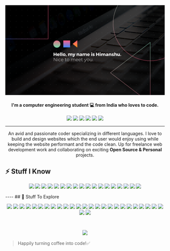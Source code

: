 <img src="./home.png">

<h4 align="center">I'm a computer engineering student 💻 from India who loves to code.</h4>

<p align="center">
  <a href="mailto:himanshukhaitan10@gmail.com" target="_blank"><img height="25" src = "https://img.shields.io/badge/gmail-c14438?&style=for-the-badge&logo=gmail&logoColor=white"></a>
  <a href="https://www.linkedin.com/in/himanshu-khaitan-431666204/" target="_blank"><img height="25" src = "https://img.shields.io/badge/-LinkedIn-0e76a8?style=for-the-badge&logo=Linkedin&logoColor=white"></a>
  <a href="" target="_blank"><img height="25" src = "https://img.shields.io/badge/Website-3b5998?style=for-the-badge&logo=google-chrome&logoColor=white"></a>
  <a href="https://twitter.com/HimanshuKhaita4" target="_blank"><img height="25" src = "https://img.shields.io/badge/-Twitter-00acee?style=for-the-badge&logo=Twitter&logoColor=white"></a>
  <a href="https://dev.to/hima_khaitan" target="_blank"><img height="27" src = "https://img.shields.io/badge/DEV.TO-%230A0A0A.svg?&style=for-the-badge&logo=dev-dot-to&logoColor=white"></a>
  <a href="https://www.instagram.com/hima_khaitan/" target="_blank"><img height="25" src = "https://img.shields.io/badge/-Instagram-0088cc?style=for-the-badge&logo=Instagram&logoColor=white"></a>
</p>

----

<p align="center">An avid and passionate coder specializing in different languages. I love to build and design websites which the end user would enjoy using while keeping the website performant and the code clean. Up for freelance web development work and collaborating on exciting <b>Open Source & Personal</b> projects.</p>

## ⚡ Stuff I Know
<p align="center">
<img src="https://img.shields.io/badge/-HTML5-E34F26?style=flat-square&logo=html5&logoColor=white" height="25">
<img src="https://img.shields.io/badge/-CSS3-1572B6?style=flat-square&logo=css3" height="25"> 
<img src="https://img.shields.io/badge/-SASS-CC6699?style=flat-square&logo=sass&logoColor=white" height="25"> 
<img src="https://img.shields.io/badge/-Bootstrap-563D7C?style=flat-square&logo=bootstrap" height="25"> 
<img src="https://img.shields.io/badge/-JavaScript-F7DF1E?style=flat-square&logo=javascript&logoColor=black" height="25"> 
<img src="https://img.shields.io/badge/-Nodejs-339933?style=flat-square&logo=Node.js&logoColor=white" height="25"> 
<img src="https://img.shields.io/badge/-Express-black?style=flat-square&logo=express&logoColor=white" height="25"> 
<img src="https://img.shields.io/badge/-Postman-F24E1E?style=flat-square&logo=Postman&logoColor=white" height="25"> 
<img src="https://img.shields.io/badge/-React-61DAFB?style=flat-square&logo=react&logoColor=black" height="25"> 
<img src="https://img.shields.io/badge/-MongoDB-47A248?style=flat-square&logo=mongodb&logoColor=white" height="25"> 
<img src="https://img.shields.io/badge/-C++-00599C?style=flat-square&logo=c" height="25"> 
<img src="https://img.shields.io/badge/-C-F7DF1E?style=flat-square&logo=C&logoColor=black" height="25"> 
<img src="https://img.shields.io/badge/-Git-black?style=flat-square&logo=git" height="25"> 
<img src="https://img.shields.io/badge/-GitHub-181717?style=flat-square&logo=github" height="25"> 
<img src="https://img.shields.io/badge/-Linux-black?style=flat-square&logo=Linux" height="25"> 
<img src="https://img.shields.io/badge/-Heroku-430098?style=flat-square&logo=heroku" height="25"> 
<img src="https://img.shields.io/badge/-Figma-F24E1E?style=flat-square&logo=figma&logoColor=white" height="25"> 
<img src="https://img.shields.io/badge/-Canva-20c4cb?style=flat-square&logo=canva&logoColor=white" height="25">
</p>
----
## 🤔 Stuff To Explore
<p align="center">
<img src="https://img.shields.io/badge/-Next.js-000000?style=flat-square&logo=next.js" height="25"> 
<img src="https://img.shields.io/badge/-Angular-E10098?style=flat-square&logo=angular" height="25"> 
<img src="https://img.shields.io/badge/-PHP-8993be?style=flat-square&logo=php&logoColor=white" height="25"> 
<img src="https://img.shields.io/badge/-Laravel-b83b5e?style=flat-square&logo=Laravel&logoColor=white" height="25"> 
<img src="https://img.shields.io/badge/-Bulma-00D1B2?style=flat-square&logo=bulma&logoColor=white" height="25"> 
<img src="https://img.shields.io/badge/-Vue.js-4FC08D?style=flat-square&logo=vue.js&logoColor=white" height="25"> 
<img src="https://img.shields.io/badge/-MaterialUI-0081CB?style=flat-square&logo=material-ui" height="25"> 
<img src="https://img.shields.io/badge/-Flutter-000000?style=flat-square&logo=flutter" height="25"> 
<img src="https://img.shields.io/badge/-Kotlin-F7DF1E?style=flat-square&logo=kotlin&logoColor=black" height="25"> 
<img src="https://img.shields.io/badge/-Python-3776AB?style=flat-square&logo=Python&logoColor=white" height="25"> 
<img src="https://img.shields.io/badge/-Swift-f08a5d?style=flat-square&logo=swift&logoColor=white" height="25"> 
<img src="https://img.shields.io/badge/-Django-092E20?style=flat-square&logo=Django" height="25"> 
<img src="https://img.shields.io/badge/-Java-E34A86?style=flat-square&logo=java" height="25"> 
<img src="https://img.shields.io/badge/-TypeScript-007ACC?style=flat-square&logo=typescript&logoColor=white" height="25"> 
<img src="https://img.shields.io/badge/-PostgreSQL-336791?style=flat-square&logo=postgresql" height="25"> 
<img src="https://img.shields.io/badge/-MySQL-4479A1?style=flat-square&logo=mysql&logoColor=white" height="25"> 
<img src="https://img.shields.io/badge/-Redux-764ABC?style=flat-square&logo=redux" height="25"> 
<img src="https://img.shields.io/badge/-GraphQL-E10098?style=flat-square&logo=graphql" height="25"> 
<img src="https://img.shields.io/badge/-Gatsby-663399?style=flat-square&logo=gatsby" height="25"> 
<img src="https://img.shields.io/badge/-GithubActions-2088FF?style=flat-square&logo=github-actions&logoColor=white" height="25"> 
<img src="https://img.shields.io/badge/-AWS-232F3E?style=flat-square&logo=amazon-aws" height="25"> 
<img src="https://img.shields.io/badge/-TailwindCSS-38B2AC?style=flat-square&logo=tailwind-css&logoColor=white" height="25"> 
<img src="https://img.shields.io/badge/-Jest-C21325?style=flat-square&logo=jest&logoColor=white" height="25"> 
<img src="https://img.shields.io/badge/-ReactNative-61DAFB?style=flat-square&logo=react&logoColor=black" height="25"> 
<img src="https://img.shields.io/badge/-FramerMotion-0055FF?style=flat-square&logo=framer&logoColor=white" height="25">
<img src="https://img.shields.io/badge/-Firebase-FFCA28?style=flat-square&logo=firebase&logoColor=black" height="25">
<img src="https://img.shields.io/badge/-Dart-000000?style=flat-square&logo=dart" height="25">
</p>
<br />
<p align="center">
  <img src="https://github-readme-streak-stats.herokuapp.com?user=himakhaitan&theme=tokyonight&hide_border=true&fire=DD2727"/>
</p>

> Happily turning coffee into code!✅
